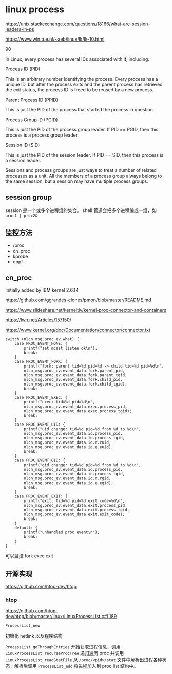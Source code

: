 # linux process

https://unix.stackexchange.com/questions/18166/what-are-session-leaders-in-ps

https://www.win.tue.nl/~aeb/linux/lk/lk-10.html

90

In Linux, every process has several IDs associated with it, including:

Process ID (PID)

This is an arbitrary number identifying the process. Every process has a unique ID, but after the process exits and the parent process has retrieved the exit status, the process ID is freed to be reused by a new process.

Parent Process ID (PPID)

This is just the PID of the process that started the process in question.

Process Group ID (PGID)

This is just the PID of the process group leader. If PID == PGID, then this process is a process group leader.

Session ID (SID)

This is just the PID of the session leader. If PID == SID, then this process is a session leader.

Sessions and process groups are just ways to treat a number of related processes as a unit. All the members of a process group always belong to the same session, but a session may have multiple process groups.

## session group

session 是一个或多个进程组的集合。 shell 管道会把多个进程编成一组，如 `proc1 | proc2&`


## 监控方法


* /proc
* cn_proc
* kprobe
* ebpf


## cn_proc

initially added by IBM kernel 2.6.14 

https://github.com/ggrandes-clones/pmon/blob/master/README.md

https://www.slideshare.net/kerneltlv/kernel-proc-connector-and-containers

https://lwn.net/Articles/157150/

https://www.kernel.org/doc/Documentation/connector/connector.txt


```
switch (nlcn_msg.proc_ev.what) {
    case PROC_EVENT_NONE: {
        printf("set mcast listen ok\n");
        break;
    }
    case PROC_EVENT_FORK: {
        printf("fork: parent tid=%d pid=%d -> child tid=%d pid=%d\n",
        nlcn_msg.proc_ev.event_data.fork.parent_pid,
        nlcn_msg.proc_ev.event_data.fork.parent_tgid,
        nlcn_msg.proc_ev.event_data.fork.child_pid,
        nlcn_msg.proc_ev.event_data.fork.child_tgid);
        break;
    }
    case PROC_EVENT_EXEC: {
        printf("exec: tid=%d pid=%d\n",
        nlcn_msg.proc_ev.event_data.exec.process_pid,
        nlcn_msg.proc_ev.event_data.exec.process_tgid);
        break;
    }
    case PROC_EVENT_UID: {
        printf("uid change: tid=%d pid=%d from %d to %d\n",
        nlcn_msg.proc_ev.event_data.id.process_pid,
        nlcn_msg.proc_ev.event_data.id.process_tgid,
        nlcn_msg.proc_ev.event_data.id.r.ruid,
        nlcn_msg.proc_ev.event_data.id.e.euid);
        break;
    }
    case PROC_EVENT_GID: {
        printf("gid change: tid=%d pid=%d from %d to %d\n",
        nlcn_msg.proc_ev.event_data.id.process_pid,
        nlcn_msg.proc_ev.event_data.id.process_tgid,
        nlcn_msg.proc_ev.event_data.id.r.rgid,
        nlcn_msg.proc_ev.event_data.id.e.egid);
        break;
    }
    case PROC_EVENT_EXIT: {
        printf("exit: tid=%d pid=%d exit_code=%d\n",
        nlcn_msg.proc_ev.event_data.exit.process_pid,
        nlcn_msg.proc_ev.event_data.exit.process_tgid,
        nlcn_msg.proc_ev.event_data.exit.exit_code);
        break;
    }
    default: {
        printf("unhandled proc event\n");
        break;
    }
}
```

可以监控 fork exec exit

## 开源实现

https://github.com/htop-dev/htop

### htop

https://github.com/htop-dev/htop/blob/master/linux/LinuxProcessList.c#L189

`ProcessList_new`

初始化 netlink 以及程序结构

`ProcessList_goThroughEntries` 开始获取进程信息，调用 `LinuxProcessList_recurseProcTree` 递归遍历 proc 并调用 `LinuxProcessList_readStatFile` 从 `/proc/<pid>/stat` 文件中解析出进程各种状态，解析后调用 `ProcessList_add` 将进程加入到 proc list 结构中。


